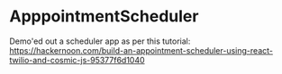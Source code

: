 # ApppointmentScheduler
Demo'ed out a scheduler app as per this tutorial: https://hackernoon.com/build-an-appointment-scheduler-using-react-twilio-and-cosmic-js-95377f6d1040
